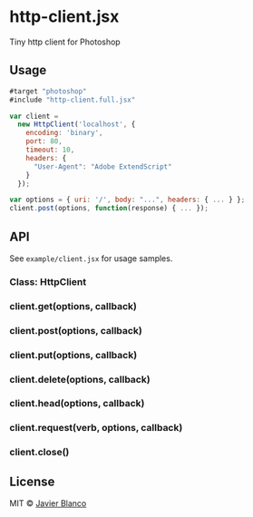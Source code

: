 # http-client.jsx

Tiny http client for Photoshop

## Usage

```javascript
#target "photoshop"
#include "http-client.full.jsx"

var client =
  new HttpClient('localhost', {
    encoding: 'binary',
    port: 80,
    timeout: 10,
    headers: {
      "User-Agent": "Adobe ExtendScript"
    }
  });

var options = { uri: '/', body: "...", headers: { ... } };
client.post(options, function(response) { ... });
```

## API

See `example/client.jsx` for usage samples.

### Class: HttpClient

### client.get(options, callback)

### client.post(options, callback)

### client.put(options, callback)

### client.delete(options, callback)

### client.head(options, callback)

### client.request(verb, options, callback)

### client.close()

## License

MIT © [Javier Blanco](http://jbgutierrez.info)
